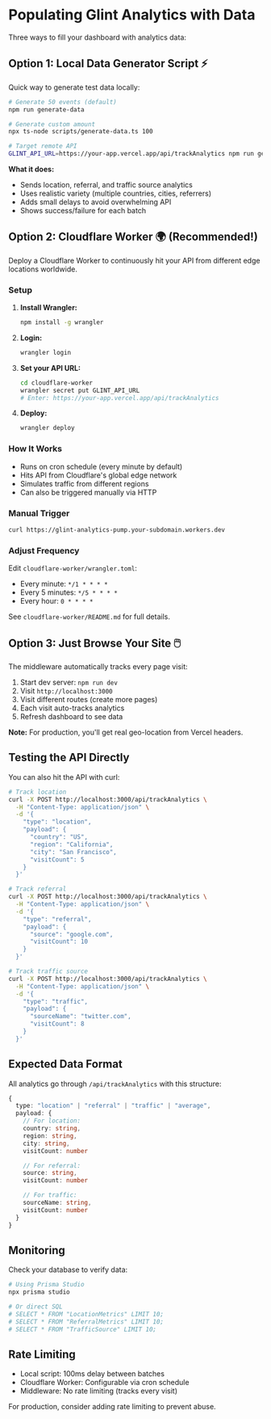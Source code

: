 # Populating Glint Analytics with Data

Three ways to fill your dashboard with analytics data:

## Option 1: Local Data Generator Script ⚡

Quick way to generate test data locally:

```bash
# Generate 50 events (default)
npm run generate-data

# Generate custom amount
npx ts-node scripts/generate-data.ts 100

# Target remote API
GLINT_API_URL=https://your-app.vercel.app/api/trackAnalytics npm run generate-data
```

**What it does:**
- Sends location, referral, and traffic source analytics
- Uses realistic variety (multiple countries, cities, referrers)
- Adds small delays to avoid overwhelming API
- Shows success/failure for each batch

## Option 2: Cloudflare Worker 🌍 (Recommended!)

Deploy a Cloudflare Worker to continuously hit your API from different edge locations worldwide.

### Setup

1. **Install Wrangler:**
   ```bash
   npm install -g wrangler
   ```

2. **Login:**
   ```bash
   wrangler login
   ```

3. **Set your API URL:**
   ```bash
   cd cloudflare-worker
   wrangler secret put GLINT_API_URL
   # Enter: https://your-app.vercel.app/api/trackAnalytics
   ```

4. **Deploy:**
   ```bash
   wrangler deploy
   ```

### How It Works

- Runs on cron schedule (every minute by default)
- Hits API from Cloudflare's global edge network
- Simulates traffic from different regions
- Can also be triggered manually via HTTP

### Manual Trigger

```bash
curl https://glint-analytics-pump.your-subdomain.workers.dev
```

### Adjust Frequency

Edit `cloudflare-worker/wrangler.toml`:
- Every minute: `*/1 * * * *`
- Every 5 minutes: `*/5 * * * *`
- Every hour: `0 * * * *`

See `cloudflare-worker/README.md` for full details.

## Option 3: Just Browse Your Site 🖱️

The middleware automatically tracks every page visit:

1. Start dev server: `npm run dev`
2. Visit `http://localhost:3000`
3. Visit different routes (create more pages)
4. Each visit auto-tracks analytics
5. Refresh dashboard to see data

**Note:** For production, you'll get real geo-location from Vercel headers.

## Testing the API Directly

You can also hit the API with curl:

```bash
# Track location
curl -X POST http://localhost:3000/api/trackAnalytics \
  -H "Content-Type: application/json" \
  -d '{
    "type": "location",
    "payload": {
      "country": "US",
      "region": "California",
      "city": "San Francisco",
      "visitCount": 5
    }
  }'

# Track referral
curl -X POST http://localhost:3000/api/trackAnalytics \
  -H "Content-Type: application/json" \
  -d '{
    "type": "referral",
    "payload": {
      "source": "google.com",
      "visitCount": 10
    }
  }'

# Track traffic source
curl -X POST http://localhost:3000/api/trackAnalytics \
  -H "Content-Type: application/json" \
  -d '{
    "type": "traffic",
    "payload": {
      "sourceName": "twitter.com",
      "visitCount": 8
    }
  }'
```

## Expected Data Format

All analytics go through `/api/trackAnalytics` with this structure:

```typescript
{
  type: "location" | "referral" | "traffic" | "average",
  payload: {
    // For location:
    country: string,
    region: string,
    city: string,
    visitCount: number

    // For referral:
    source: string,
    visitCount: number

    // For traffic:
    sourceName: string,
    visitCount: number
  }
}
```

## Monitoring

Check your database to verify data:
```bash
# Using Prisma Studio
npx prisma studio

# Or direct SQL
# SELECT * FROM "LocationMetrics" LIMIT 10;
# SELECT * FROM "ReferralMetrics" LIMIT 10;
# SELECT * FROM "TrafficSource" LIMIT 10;
```

## Rate Limiting

- Local script: 100ms delay between batches
- Cloudflare Worker: Configurable via cron schedule
- Middleware: No rate limiting (tracks every visit)

For production, consider adding rate limiting to prevent abuse.

